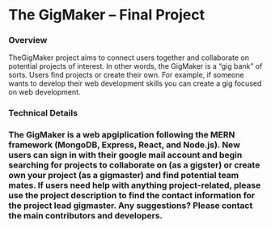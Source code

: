 <h1>The GigMaker – Final Project</h1>

<h3>Overview</h3>

TheGigMaker project aims to connect users together and collaborate on potential projects of interest. In other words, the GigMaker is a “gig bank” of sorts. Users find projects or create their own. For example, if someone wants to develop their web development skills you can create a gig focused on web development.  

<h3>Technical Details<h3>

The GigMaker is a web apgiplication following the MERN framework (MongoDB, Express, React, and Node.js). 
New users can sign in with their google mail account and begin searching for projects to collaborate on (as a gigster) or create own your project (as a gigmaster) and find potential team mates. 
If users need help with anything project-related, please use the project description to find the contact information for the project lead gigmaster. 
Any suggestions? Please contact the main contributors and developers. 
